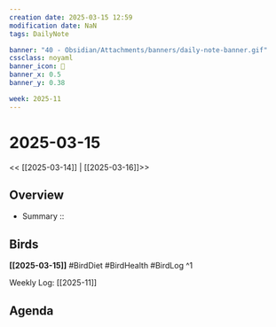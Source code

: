 ```yaml
---
creation date: 2025-03-15 12:59
modification date: NaN
tags: DailyNote

banner: "40 - Obsidian/Attachments/banners/daily-note-banner.gif"
cssclass: noyaml
banner_icon: 💌
banner_x: 0.5
banner_y: 0.38

week: 2025-11
---
```


# 2025-03-15

<< [[2025-03-14]] | [[2025-03-16]]>>


## Overview
- Summary :: 
## Birds
**[[2025-03-15]]**
#BirdDiet 
#BirdHealth 
#BirdLog 
^1

Weekly Log: [[2025-11]]

## Agenda

